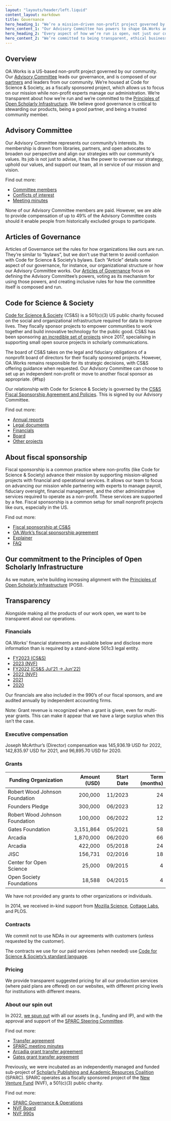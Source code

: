 ```yaml
---
layout: "layouts/header/left.liquid"
content_layout: markdown
title: Governance
hero_heading_1: "We’re a mission-driven non-profit project governed by our community"
hero_content_1: "Our Advisory Committee has powers to shape OA.Works and has members from our partners and the library community."
hero_heading_2: "Every aspect of how we’re run is open, not just our code"
hero_content_2: "We’re committed to being transparent, ethical business models, and the Principles of Open Scholarly Infrastructure."
---
```


## Overview

OA.Works is a US-based non-profit project governed by our community. Our [Advisory Committee](/people/advisory-committee) leads our governance, and is composed of our [partners](/people/partners) and leaders from our community. We’re housed at Code for Science & Society, as a fiscally sponsored project, which allows us to focus on our mission while non-profit experts manage our administration. We’re transparent about how we’re run and we’re committed to the [Principles of Open Scholarly Infrastructure](https://openscholarlyinfrastructure.org/). We believe good governance is critical to stewarding our products, being a good partner, and being a trusted community member.

## Advisory Committee

Our Advisory Committee represents our community’s interests. Its membership is drawn from libraries, partners, and open advocates to broaden our perspective and align our strategies with our community's values. Its job is not just to advise, it has the power to oversee our strategy, uphold our values, and support our team, all in service of our mission and vision.

Find out more:
- [Committee members](https://oa.works/people/advisory-committee/)
- [Conflicts of interest](https://drive.google.com/drive/folders/1DJQKX8jUvgQLKYkSyBZSZ5DubxNj3nj6?usp=sharing)
- [Meeting minutes](https://drive.google.com/drive/folders/1BRmxtsdw5_IIcyRCFoLPSNLs070vbl3T?usp=sharing)

None of our Advisory Committee members are paid. However, we are able to provide compensation of up to 49% of the Advisory Committee costs should it enable people from historically excluded groups to participate.

## Articles of Governance

Articles of Governance set the rules for how organizations like ours are run. They’re similar to “bylaws”, but we don’t use that term to avoid confusion with Code for Science & Society’s bylaws. Each “Article” details some aspect of our governance, for instance, our organizational structure or how our Advisory Committee works. Our [Articles of Governance](/about/governance/articles-of-governance) focus on defining the Advisory Committee’s powers, voting as its mechanism for using those powers, and creating inclusive rules for how the committee itself is composed and run.

## Code for Science & Society

[Code for Science & Society](https://www.codeforsociety.org/) (CS&S) is a 501(c)(3) US public charity focused on the social and organizational infrastructure required for data to improve lives. They fiscally sponsor projects to empower communities to work together and build innovative technology for the public good. CS&S has been sponsoring [an incredible set of projects](https://www.codeforsociety.org/fsp/projects) since 2017, specialising in supporting small open source projects in scholarly communications.

The board of CS&S takes on the legal and fiduciary obligations of a nonprofit board of directors for their fiscally sponsored projects. However, OA.Works remains responsible for its strategic decisions, with CS&S offering guidance when requested. Our Advisory Committee can choose to set up an independent non-profit or move to another fiscal sponsor as appropriate. {#fsp}

Our relationship with Code for Science & Society is governed by the [CS&S Fiscal Sponsorship Agreement and Policies](https://drive.google.com/file/d/1R-Xz6ni4AU6xzPB6diVO_76P6JMhbWl-/view?usp=sharing). This is signed by our Advisory Committee.

Find out more:
- [Annual reports](https://www.codeforsociety.org/resources/css-annual-reports)
- [Legal documents](https://www.codeforsociety.org/resources/css-legal-documents)
- [Financials](https://www.codeforsociety.org/resources/css-financial-statements)
- [Board](https://www.codeforsociety.org/about/people)
- [Other projects](https://www.codeforsociety.org/projects)

## About fiscal sponsorship

Fiscal sponsorship is a common practice where non-profits (like Code for Science & Society) advance their mission by supporting mission-aligned projects with financial and operational services. It allows our team to focus on advancing our mission while partnering with experts to manage payroll, fiduciary oversight, financial management, and the other administrative services required to operate as a non-profit. These services are supported by a fee. Fiscal sponsorship is a common setup for small nonprofit projects like ours, especially in the US.

Find out more:
- [Fiscal sponsorship at CS&S](https://www.codeforsociety.org/fsp)
- [OA.Work’s fiscal sponsorship agreement](https://drive.google.com/file/d/1R-Xz6ni4AU6xzPB6diVO_76P6JMhbWl-/view)
- [Explainer](https://www.councilofnonprofits.org/tools-resources/fiscal-sponsorship-nonprofits)
- [FAQ](https://newventurefund.org/who-we-are/faq/)

## Our commitment to the Principles of Open Scholarly Infrastructure

As we mature, we’re building increasing alignment with the [Principles of Open Scholarly Infrastructure](https://openscholarlyinfrastructure.org/) (POSI).

## Transparency

Alongside making all the products of our work open, we want to be transparent about our operations.

### Financials

OA.Works' financial statements are available below and disclose more information than is required by a stand-alone 501c3 legal entity.

- [FY2023 (CS&S)](https://docs.google.com/spreadsheets/d/1jI7GjxP7E74g3uwTCLQbbGFVE3F_E9_qjdVdH82M-q0/edit#gid=0)
- [2023 (NVF)](https://docs.google.com/spreadsheets/d/1Aitq1rpF3PJweIpIVoMAckTvgFmZrVeGaxMEe-x0qxA/edit?usp=sharing)
- [FY2022 (CS&S Jul'21 -> Jun'22)](https://docs.google.com/spreadsheets/d/1k-afT5rTl8WyGjrN8fPjCBSq-IuhFokJCRGtuiXHliY/edit#gid=0)
- [2022 (NVF)](https://docs.google.com/spreadsheets/d/1XkxAoaozHMT9nVupDdHtyfRrJJxAAOhTgjb_zfd-1fE/edit#gid=0)
- [2021](https://docs.google.com/spreadsheets/d/1uvPc5H94OPZnAAZNFIs2pp_bVJ6tFdIf8amMbVbcgNU/edit#gid=0)
- [2020](https://docs.google.com/spreadsheets/d/1Ex1GzvXCi14CECPXn86QedrL_PI5JczWW3k_AW1pmHw/edit#gid=1754029946)

Our financials are also included in the 990’s of our fiscal sponsors, and are audited annually by independent accounting firms.

Note: Grant revenue is recognized when a grant is given, even for multi-year grants. This can make it appear that we have a large surplus when this isn’t the case.

### Executive compensation

Joseph McArthur’s (Director) compensation was 145,936.19 USD for 2022, 142,835.97 USD for 2021, and 96,895.70 USD for 2020.

### Grants

| Funding Organization                                            | Amount (USD) | Start Date | Term (months) |
|-----------------------------------------------------------------|-------------:|-----------:|--------------:|
| Robert Wood Johnson Foundation                                  |      200,000 |    11/2023 |            24 |
| Founders Pledge                                                 |      300,000 |    06/2023 |            12 |
| Robert Wood Johnson Foundation                                  |      100,000 |    06/2022 |            12 |
| Gates Foundation                                                |    3,151,864 |    05/2021 |            58 |
| Arcadia                                                         |    1,870,000 |    06/2020 |            66 |
| Arcadia                                                         |      422,000 |    05/2018 |            24 |
| JISC                                                            |      156,731 |    02/2016 |            18 |
| Center for Open Science                                         |       25,000 |    09/2015 |             4 |
| Open Society Foundations                                        |       18,588 |    04/2015 |             4 |

We have not provided any grants to other organizations or individuals.

In 2014, we received in-kind support from [Mozilla Science](https://blog.mozilla.org/foundation-archive/mozilla-science/open-access-button-project-updates-prototypes-next-steps/), [Cottage Labs](https://blog.oa.works/open-access-button-to-partner-with-cottage-labs-to-further-develop-the-open-access-button/), and PLOS.

### Contracts

We commit not to use NDAs in our agreements with customers (unless requested by the customer).

The contracts we use for our paid services (when needed) use [Code for Science & Society’s standard language](https://docs.google.com/document/d/1kPgSddJ_Sob0XcTbkDy5UShIAVKPmm04P9ZLsYiOV20/edit?usp=drive_link).

### Pricing

We provide transparent suggested pricing for all our production services (where paid plans are offered) on our websites, with different pricing levels for institutions with different means.

### About our spin out

In 2022, [we spun out](https://blog.oa.works/joining-code-for-science-and-society/) with all our assets (e.g., funding and IP), and with the approval and support of the [SPARC Steering Committee](https://sparcopen.org/people#steer).

Find out more:
- [Transfer agreement](https://drive.google.com/file/d/1FMatR2Cg4nby4HcUOYHS7FQ1rleqfpkX/view?usp=sharing)
- [SPARC meeting minutes](https://sparcopen.org/who-we-are/governance-and-operations/steering-committee-minutes/)
- [Arcadia grant transfer agreement](https://drive.google.com/file/d/1LfBGlH3Acx4fXvXIRySaSJdP8biq8JnD/view?usp=sharing)
- [Gates grant transfer agreement](https://drive.google.com/file/d/1-d1idDVQ20TtHxpw25N9cMek5r_aCbHL/view?usp=sharing)

Previously, we were incubated as an independently managed and funded sub-project of [Scholarly Publishing and Academic Resources Coalition](https://sparcopen.org/) (SPARC). SPARC operates as a fiscally sponsored project of the [New Venture Fund](https://newventurefund.org/) (NVF), a 501(c)(3) public charity.

Find out more:
- [SPARC Governance & Operations](https://sparcopen.org/who-we-are/governance-and-operations/)
- [NVF Board](https://newventurefund.org/who-we-are/board-of-directors/)
- [NVF 990s](https://projects.propublica.org/nonprofits/organizations/205806345)
